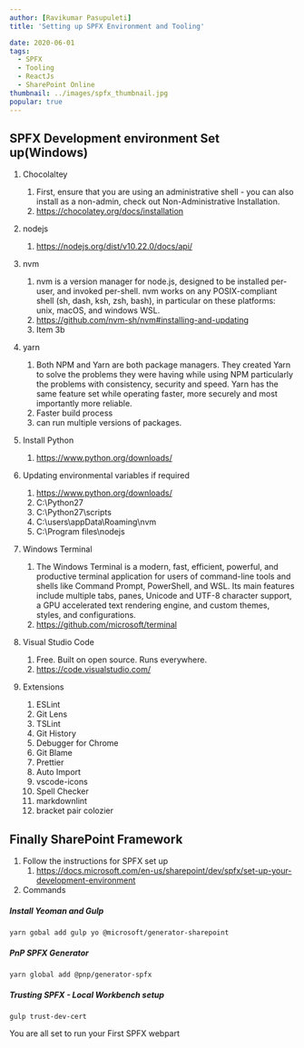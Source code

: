```yaml
---
author: [Ravikumar Pasupuleti]
title: 'Setting up SPFX Environment and Tooling'

date: 2020-06-01
tags:
  - SPFX
  - Tooling
  - ReactJs
  - SharePoint Online
thumbnail: ../images/spfx_thumbnail.jpg
popular: true
---
```


## SPFX Development environment Set up(Windows)

1. Chocolaltey
   1. First, ensure that you are using an administrative shell - you can also install as a non-admin, check out Non-Administrative Installation.
   2. https://chocolatey.org/docs/installation
2. nodejs
   1. https://nodejs.org/dist/v10.22.0/docs/api/
3. nvm

   1. nvm is a version manager for node.js, designed to be installed per-user, and invoked per-shell. nvm works on any POSIX-compliant shell (sh, dash, ksh, zsh, bash), in particular on these platforms: unix, macOS, and windows WSL.
   2. https://github.com/nvm-sh/nvm#installing-and-updating
   3. Item 3b

4. yarn

   1. Both NPM and Yarn are both package managers. They created Yarn to solve the problems they were having while using NPM particularly the problems with consistency, security and speed. Yarn has the same feature set while operating faster, more securely and most importantly more reliable.
   2. Faster build process
   3. can run multiple versions of packages.

5. Install Python

   1. https://www.python.org/downloads/

6. Updating environmental variables if required

   1. https://www.python.org/downloads/
   2. C:\Python27
   3. C:\Python27\scripts
   4. C:\users\appData\Roaming\nvm
   5. C:\Program files\nodejs

7. Windows Terminal
   1. The Windows Terminal is a modern, fast, efficient, powerful, and productive terminal application for users of command-line tools and shells like Command Prompt, PowerShell, and WSL. Its main features include multiple tabs, panes, Unicode and UTF-8 character support, a GPU accelerated text rendering engine, and custom themes, styles, and configurations.
   2. https://github.com/microsoft/terminal
8. Visual Studio Code
   1. Free. Built on open source. Runs everywhere.
   2. https://code.visualstudio.com/
9. Extensions
   1. ESLint
   2. Git Lens
   3. TSLint
   4. Git History
   5. Debugger for Chrome
   6. Git Blame
   7. Prettier
   8. Auto Import
   9. vscode-icons
   10. Spell Checker
   11. markdownlint
   12. bracket pair colozier

## Finally SharePoint Framework

1. Follow the instructions for SPFX set up
   1. https://docs.microsoft.com/en-us/sharepoint/dev/spfx/set-up-your-development-environment
2. Commands

##### Install Yeoman and Gulp

```console
yarn gobal add gulp yo @microsoft/generator-sharepoint
```

##### PnP SPFX Generator

```console
yarn global add @pnp/generator-spfx
```

##### Trusting SPFX - Local Workbench setup

```console
gulp trust-dev-cert
```

You are all set to run your First SPFX webpart
